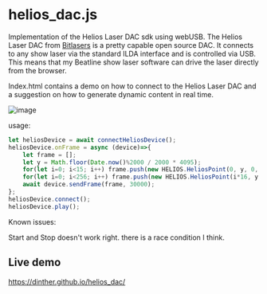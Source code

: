 # helios_dac.js
Implementation of the Helios Laser DAC sdk using webUSB.
The Helios Laser DAC from [Bitlasers](https://bitlasers.com/helios-laser-dac/) is a pretty capable open source DAC. It connects to any show laser via the standard ILDA interface and is controlled via USB.
This means that my Beatline show laser software can drive the laser directly from the browser.

Index.html contains a demo on how to connect to the Helios Laser DAC and a suggestion on how to generate dynamic content in real time.

![image](https://github.com/user-attachments/assets/f46a6c42-49b0-422e-b3e6-58a7c2fffca0)

usage:
```javascript
let heliosDevice = await connectHeliosDevice();
heliosDevice.onFrame = async (device)=>{
    let frame = [];
    let y = Math.floor(Date.now()%2000 / 2000 * 4095);
    for(let i=0; i<15; i++) frame.push(new HELIOS.HeliosPoint(0, y, 0, 0, 0));
    for(let i=0; i<256; i++) frame.push(new HELIOS.HeliosPoint(i*16, y, 255-i, i, 0));
    await device.sendFrame(frame, 30000);
};
heliosDevice.connect();
heliosDevice.play();
```

Known issues:

Start and Stop doesn't work right. there is a race condition I think.

## Live demo
https://dinther.github.io/helios_dac/


